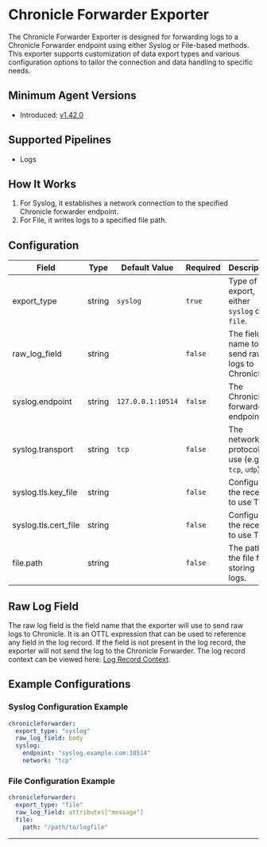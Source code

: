 # Chronicle Forwarder Exporter

The Chronicle Forwarder Exporter is designed for forwarding logs to a Chronicle Forwarder endpoint using either Syslog or File-based methods. This exporter supports customization of data export types and various configuration options to tailor the connection and data handling to specific needs.

## Minimum Agent Versions

- Introduced: [v1.42.0](https://github.com/observIQ/bindplane-otel-collector/releases/tag/v1.42.0)

## Supported Pipelines

- Logs

## How It Works

1. For Syslog, it establishes a network connection to the specified Chronicle forwarder endpoint.
2. For File, it writes logs to a specified file path.

## Configuration

| Field                | Type   | Default Value     | Required | Description                                       |
| -------------------- | ------ | ----------------- | -------- | ------------------------------------------------- |
| export_type          | string | `syslog`          | `true`   | Type of export, either `syslog` or `file`.        |
| raw_log_field        | string |                   | `false`  | The field name to send raw logs to Chronicle.     |
| syslog.endpoint      | string | `127.0.0.1:10514` | `false`  | The Chronicle forwarder endpoint.                 |
| syslog.transport     | string | `tcp`             | `false`  | The network protocol to use (e.g., `tcp`, `udp`). |
| syslog.tls.key_file  | string |                   | `false`  | Configure the receiver to use TLS.                |
| syslog.tls.cert_file | string |                   | `false`  | Configure the receiver to use TLS.                |
| file.path            | string |                   | `false`  | The path to the file for storing logs.            |

## Raw Log Field

The raw log field is the field name that the exporter will use to send raw logs to Chronicle. It is an OTTL expression that can be used to reference any field in the log record. If the field is not present in the log record, the exporter will not send the log to the Chronicle Forwarder. The log record context can be viewed here: [Log Record Context](https://github.com/open-telemetry/opentelemetry-collector-contrib/blob/main/pkg/ottl/contexts/ottllog/README.md).

## Example Configurations

### Syslog Configuration Example

```yaml
chronicleforwarder:
  export_type: "syslog"
  raw_log_field: body
  syslog:
    endpoint: "syslog.example.com:10514"
    network: "tcp"
```

### File Configuration Example

```yaml
chronicleforwarder:
  export_type: "file"
  raw_log_field: attributes["message"]
  file:
    path: "/path/to/logfile"
```

---
